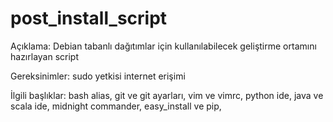 post_install_script
===================
Açıklama:
Debian tabanlı dağıtımlar için kullanılabilecek geliştirme ortamını hazırlayan script

Gereksinimler:
sudo yetkisi
internet erişimi

İlgili başlıklar:
bash alias,
git ve git ayarları,
vim ve vimrc,
python ide,
java ve scala ide,
midnight commander,
easy_install ve pip,
